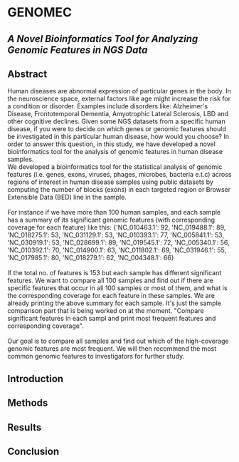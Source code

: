 # GENOMEC
## <i>A Novel Bioinformatics Tool for Analyzing Genomic Features in NGS Data</i>
## Abstract

Human diseases are abnormal expression of particular genes in the body. In the neuroscience space, external factors like age might increase the risk for a condition or disorder. Examples include disorders like: Alzheimer's Disease, Frontotemporal Dementia, Amyotrophic Lateral Sclerosis, LBD and other cognitive declines.
Given some NGS datasets from a specific human disease, if you were to decide on which genes or genomic features should be investigated in this particular human disease, how would you choose? In order to answer this question, in this study, we have developed a novel bioinformatics tool for the analysis of genomic features in human disease samples.
<br>
We developed a bioinformatics tool for the statistical analysis of genomic features (i.e. genes, exons, viruses, phages, microbes, bacteria e.t.c) across regions of interest in human disease samples using public datasets by computing the number of blocks (exons) 
in each targeted region or Browser Extensible Data (BED) line in the sample.
<br><br>
For instance if we have more than 100 human samples, and each sample has a summary of its significant genomic features (with corresponding coverage for each feature) like this:
{'NC_010463.1': 92, 'NC_019488.1': 89, 'NC_018275.1': 53, 'NC_031129.1': 53, 'NC_010393.1': 77, 'NC_005841.1': 53, 'NC_030919.1': 53, 'NC_028699.1': 89, 'NC_019545.1': 72, 'NC_005340.1': 56, 'NC_010392.1': 70, 'NC_014900.1': 63, 'NC_011802.1': 69, 'NC_031946.1': 55, 'NC_017985.1': 80, 'NC_018279.1': 62, 'NC_004348.1': 66}
<br><br>
If the total no. of features is 153 but each sample has different significant features. We want to compare all 100 samples and find out if there are specific features that occur in all 100 samples or most of them, and what is the corresponding coverage for each feature in these samples. We are already printing the above summary for each sample. It's just the sample comparison part that is being worked on at the moment. "Compare significant features in each sampl and print most frequent features and corresponding coverage".
<br><br>
Our goal is to compare all samples and find out which of the high-coverage genomic features are most frequent. We will then recommend the most common genomic features to investigators for further study.



## Introduction


## Methods


## Results


## Conclusion
